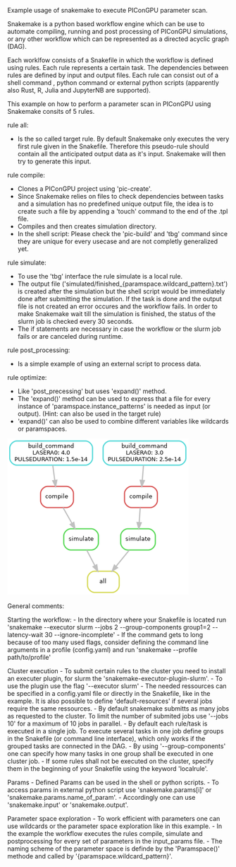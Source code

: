 Example usage of snakemake to execute PIConGPU parameter scan.

Snakemake is a python based workflow engine which can be use to automate compiling, running and post processing of PIConGPU simulations, or any other workflow which can be represented as a directed acyclic graph (DAG). 

Each worklfow consists of a Snakefile in which the workflow is defined using rules. Each rule represents a certain task. The dependencies between rules are defined by input and output files. Each rule can consist out of a shell command , python command or external python scripts (apparently also Rust, R, Julia and JupyterNB are supported). 

This example on how to perform a parameter scan in PIConGPU using Snakemake consits of 5 rules.

rule all:
- Is the so called target rule. By default Snakemake only executes the very first rule given in the Snakefile. Therefore this pseudo-rule should contain all the anticipated output data as it's input. Snakemake will then try to generate this input.

rule compile:
- Clones a PIConGPU project using 'pic-create'.
- Since Snakemake relies on files to check dependencies between tasks and a simulation has no predefined unique output file, the idea is to create such a file by appending a 'touch' command to the end of the .tpl file.
- Compiles and then creates simulation directory.
- In the shell script: Please check the 'pic-build' and 'tbg' command since they are unique for every usecase and are not completly generalized yet.  

rule simulate:
- To use the 'tbg' interface the rule simulate is a local rule.
- The output file ('simulated/finished_{paramspace.wildcard_pattern}.txt') is created after the simulation but the shell script would be immediately done after submitting the simulation. If the task is done and the output file is not created an error occures and the workflow fails. In order to make Snakemake wait till the simulation is finished, the status of the slurm job is checked every 30 seconds. 
- The if statements are necessary in case the workflow or the slurm job fails or are canceled during runtime.    

rule post_processing:
- Is a simple example of using an external script to process data.

rule optimize:
- Like 'post_precessing' but uses 'expand()' method.
- The 'expand()' method can be used to express that a file for every instance of 'paramspace.instance_patterns' is needed as input (or output). (Hint: can also be used in the target rule)
- 'expand()' can also be used to combine different variables like wildcards or paramspaces.


[![Workflow_structure](dag.png)](dag.pdf)

General comments:

Starting the workflow:
     - In the directory where your Snakefile is located run 'snakemake --executor slurm --jobs 2 --group-components group1=2 --latency-wait 30 --ignore-incomplete'
     - If the command gets to long because of too many used flags, consider defining the command line arguments in a profile (config.yaml) and run 'snakemake --profile path/to/profile'

Cluster execution
    - To submit certain rules to the cluster you need to install an executer plugin, for slurm the 'snakemake-executor-plugin-slurm'.
    - To use the plugin use the flag '--executor slurm'
    - The needed ressources can be specified in a config.yaml file or directly in the Snakefile, like in the example. It is also possible to define 'default-resources' if several jobs require the same ressources.
    - By default snakemake submitts as many jobs as requested to the cluster. To limit the number of submited jobs use '--jobs 10' for a maximum of 10 jobs in parallel.
    - By default each rule/task is executed in a single job. To execute several tasks in one job define groups in the Snakefile (or command line interface), which only works if the grouped tasks are connected in the DAG.
    - By using '--group-components' one can specify how many tasks in one group shall be executed in one cluster job.
    - If some rules shall not be executed on the cluster, specify them in the beginning of your Snakefile using the keyword 'localrule'.

Params
    - Defined Params can be used in the shell or python scripts.
    - To access params in external python script use 'snakemake.params[i]' or 'snakemake.params.name_of_param'.
    - Accordingly one can use 'snakemake.input' or 'snakemake.output'.

Parameter space exploration
    - To work efficient with parameters one can use wildcards or the parameter space exploration like in this example.
    - In the example the workflow executes the rules compile, simulate and postprocessing for every set of parameters in the input_params file.
    - The naming scheme of the parameter space is definde by the 'Paramspace()' methode and called by '{paramspace.wildcard_pattern}'.

